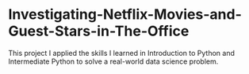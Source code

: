 # Investigating-Netflix-Movies-and-Guest-Stars-in-The-Office
This project I applied the skills I learned in Introduction to Python and Intermediate Python to solve a real-world data science problem.
